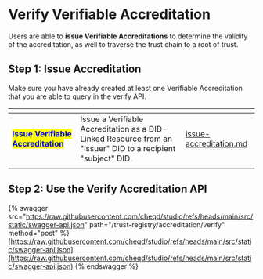 # Verify Verifiable Accreditation

Users are able to **issue Verifiable Accreditations** to determine the validity of the accreditation, as well to traverse the trust chain to a root of trust.&#x20;

## Step 1: Issue Accreditation

Make sure you have already created at least one Verifiable Accreditation that you are able to query in the verify API.

<table data-card-size="large" data-view="cards"><thead><tr><th></th><th></th><th data-hidden data-card-target data-type="content-ref"></th></tr></thead><tbody><tr><td><mark style="color:blue;"><strong>Issue Verifiable Accreditation</strong></mark></td><td>Issue a Verifiable Accreditation as a DID-Linked Resource from an "issuer" DID to a recipient "subject" DID.</td><td><a href="issue-accreditation.md">issue-accreditation.md</a></td></tr><tr><td></td><td></td><td></td></tr></tbody></table>

## Step 2: Use the Verify Accreditation API

{% swagger src="https://raw.githubusercontent.com/cheqd/studio/refs/heads/main/src/static/swagger-api.json" path="/trust-registry/accreditation/verify" method="post" %}
[https://raw.githubusercontent.com/cheqd/studio/refs/heads/main/src/static/swagger-api.json](https://raw.githubusercontent.com/cheqd/studio/refs/heads/main/src/static/swagger-api.json)
{% endswagger %}


